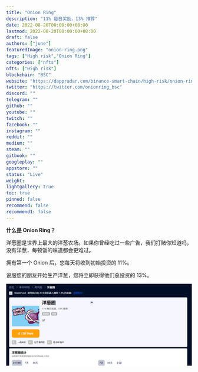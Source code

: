 ```yaml
---
title: "Onion Ring"
description: "11% 每日奖励，13% 推荐"
date: 2022-08-20T00:00:00+08:00
lastmod: 2022-08-20T00:00:00+08:00
draft: false
authors: ["june"]
featuredImage: "onion-ring.png"
tags: ["High risk","Onion Ring"]
categories: ["nfts"]
nfts: ["High risk"]
blockchain: "BSC"
website: "https://dappradar.com/binance-smart-chain/high-risk/onion-ring"
twitter: "https://twitter.com/onionring_bsc"
discord: ""
telegram: ""
github: ""
youtube: ""
twitch: ""
facebook: ""
instagram: ""
reddit: ""
medium: ""
steam: ""
gitbook: ""
googleplay: ""
appstore: ""
status: "Live"
weight: 
lightgallery: true
toc: true
pinned: false
recommend: false
recommend1: false
---
```

**什么是 Onion Ring？**

洋葱圈是世界上最大的洋葱农场。如果你曾经吃过一些广告，我们打赌你知道吗，没有洋葱，每顿饭的味道都会更难过。

拥有第一个 Onion 后，您每天将收到初始投资的 11%。

说服您的朋友开始生产洋葱，您将立即获得他们总投资的 13%。

![洋葱圈](05.png)